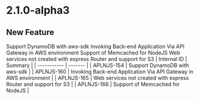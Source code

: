 # 2.1.0-alpha3

## New Feature

Support DynamoDB with aws-sdk
Invoking Back-end Application Via API Gateway in AWS environment
Support of Memcached for NodeJS
Web services not created with express Router and support for S3
| Internal ID | Summary |
| ----------- | ------- |
| APLNJS-154 | Support DynamoDB with aws-sdk |
| APLNJS-160 | Invoking Back-end Application Via API Gateway in AWS environment |
| APLNJS-165 | Web services not created with express Router and support for S3 |
| APLNJS-166 | Support of Memcached for NodeJS |

